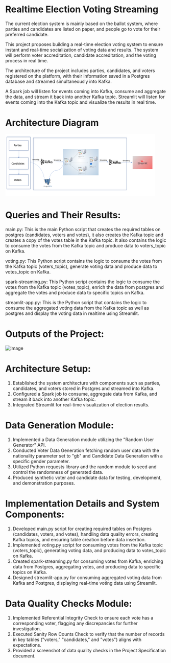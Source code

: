 # Realtime Election Voting Streaming
The current election system is mainly based on the ballot system, where parties and candidates are listed on paper, and people go to vote for their preferred candidate.

This project proposes building a real-time election voting system to ensure instant and real-time socialization of voting data and results. The system will perform voter accreditation, candidate accreditation, and the voting process in real time.

The architecture of the project includes parties, candidates, and voters registered on the platform, with their information saved in a Postgres database and streamed simultaneously into Kafka.

A Spark job will listen for events coming into Kafka, consume and aggregate the data, and stream it back into another Kafka topic. Streamlit will listen for events coming into the Kafka topic and visualize the results in real time.

# Architecture Diagram
 
<img width="468"  alt="image" src="https://github.com/pvp1998/Realtime-Votes-Streaming/blob/main/project_architecture_image.png" style = "text-align : center">

# Queries and Their Results:

main.py:  This is the main Python script that creates the required tables on postgres (candidates, voters and votes), it also creates the Kafka topic and creates a copy of the votes table in the Kafka topic. It also contains the logic to consume the votes from the Kafka topic and produce data to voters_topic on Kafka.

voting.py: This Python script contains the logic to consume the votes from the Kafka topic (voters_topic), generate voting data and produce data to votes_topic on Kafka.

spark-streaming.py: This Python script contains the logic to consume the votes from the Kafka topic (votes_topic), enrich the data from postgres and aggregate the votes and produce data to specific topics on Kafka.

streamlit-app.py: This is the Python script that contains the logic to consume the aggregated voting data from the Kafka topic as well as postgres and display the voting data in realtime using Streamlit.

# Outputs of the Project:

<img width="396" alt="image" src="https://github.com/surbhiwahie/RealTime_Election_Voting_Capstone_Project/assets/24772688/5373d73f-85e2-4a78-bebf-13623d50420c">


# Architecture Setup:
1. Established the system architecture with components such as parties, candidates, and voters stored in Postgres and streamed into Kafka.
2. Configured a Spark job to consume, aggregate data from Kafka, and stream it back into another Kafka topic.
3. Integrated Streamlit for real-time visualization of election results.

# Data Generation Module:
1. Implemented a Data Generation module utilizing the "Random User Generator" API.
2. Conducted Voter Data Generation fetching random user data with the nationality parameter set to "gb" and Candidate Data Generation with a specific gender parameter.
3. Utilized Python requests library and the random module to seed and control the randomness of generated data.
4. Produced synthetic voter and candidate data for testing, development, and demonstration purposes.

# Implementation Details and System Components:

1. Developed main.py script for creating required tables on Postgres (candidates, voters, and votes), handling data quality errors, creating Kafka topics, and ensuring table creation before data insertion.
2. Implemented voting.py script for consuming votes from the Kafka topic (voters_topic), generating voting data, and producing data to votes_topic on Kafka.
3. Created spark-streaming.py for consuming votes from Kafka, enriching data from Postgres, aggregating votes, and producing data to specific topics on Kafka.
4. Designed streamlit-app.py for consuming aggregated voting data from Kafka and Postgres, displaying real-time voting data using Streamlit.

# Data Quality Checks Module:

1. Implemented Referential Integrity Check to ensure each vote has a corresponding voter, flagging any discrepancies for further investigation.
2. Executed Sanity Row Counts Check to verify that the number of records in key tables ("voters," "candidates," and "votes") aligns with expectations.
3. Provided a screenshot of data quality checks in the Project Specification document.




